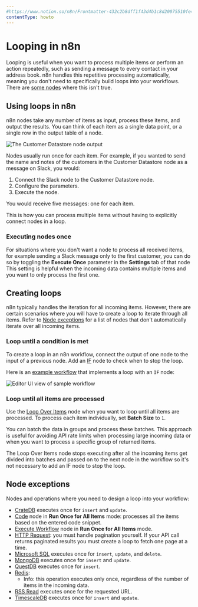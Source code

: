 ```yaml
---
#https://www.notion.so/n8n/Frontmatter-432c2b8dff1f43d4b1c8d20075510fe4
contentType: howto
---
```


# Looping in n8n

Looping is useful when you want to process multiple items or perform an action repeatedly, such as sending a message to every contact in your address book. n8n handles this repetitive processing automatically, meaning you don't need to specifically build loops into your workflows. There are [some nodes](#node-exceptions) where this isn't true.

## Using loops in n8n

n8n nodes take any number of items as input, process these items, and output the results. You can think of each item as a single data point, or a single row in the output table of a node.

![The Customer Datastore node output](/_images/flow-logic/looping/customer_datastore_node.png)

Nodes usually run once for each item. For example, if you wanted to send the name and notes of the customers in the Customer Datastore node as a message on Slack, you would:

1. Connect the Slack node to the Customer Datastore node.
2. Configure the parameters.
3. Execute the node. 

You would receive five messages: one for each item.

This is how you can process multiple items without having to explicitly connect nodes in a loop.

### Executing nodes once

For situations where you don't want a node to process all received items, for example sending a Slack message only to the first customer, you can do so by toggling the **Execute Once** parameter in the **Settings** tab of that node This setting is helpful when the incoming data contains multiple items and you want to only process the first one. 


## Creating loops

n8n typically handles the iteration for all incoming items. However, there are certain scenarios where you will have to create a loop to iterate through all items. Refer to [Node exceptions](#node-exceptions) for a list of nodes that don't automatically iterate over all incoming items.

### Loop until a condition is met

To create a loop in an n8n workflow, connect the output of one node to the input of a previous node. Add an [IF](/integrations/builtin/core-nodes/n8n-nodes-base.if.md) node to check when to stop the loop. 

Here is an [example workflow](https://n8n.io/workflows/1130) that implements a loop with an `IF` node:

![Editor UI view of sample workflow](/_images/flow-logic/looping/example_workflow.png)

### Loop until all items are processed

Use the [Loop Over Items](/integrations/builtin/core-nodes/n8n-nodes-base.splitinbatches.md) node when you want to loop until all items are processed. To process each item individually, set **Batch Size** to `1`.

You can batch the data in groups and process these batches. This approach is useful for avoiding API rate limits when processing large incoming data or when you want to process a specific group of returned items.

The Loop Over Items node stops executing after all the incoming items get divided into batches and passed on to the next node in the workflow so it's not necessary to add an IF node to stop the loop.

## Node exceptions

Nodes and operations where you need to design a loop into your workflow:

* [CrateDB](/integrations/builtin/app-nodes/n8n-nodes-base.cratedb.md) executes once for `insert` and `update`.
* [Code](/integrations/builtin/core-nodes/n8n-nodes-base.code/index.md) node in **Run Once for All Items** mode: processes all the items based on the entered code snippet.
* [Execute Workflow](/integrations/builtin/core-nodes/n8n-nodes-base.executeworkflow.md) node in **Run Once for All Items** mode.
* [HTTP Request](/integrations/builtin/core-nodes/n8n-nodes-base.httprequest/index.md): you must handle pagination yourself. If your API call returns paginated results you must create a loop to fetch one page at a time.
* [Microsoft SQL](/integrations/builtin/app-nodes/n8n-nodes-base.microsoftsql.md) executes once for `insert`, `update`, and `delete`.
* [MongoDB](/integrations/builtin/app-nodes/n8n-nodes-base.mongodb.md) executes once for `insert` and `update`.
* [QuestDB](/integrations/builtin/app-nodes/n8n-nodes-base.questdb.md) executes once for `insert`.
* [Redis](/integrations/builtin/app-nodes/n8n-nodes-base.redis.md):
	* Info: this operation executes only once, regardless of the number of items in the incoming data.
* [RSS Read](https://docs.n8n.io/integrations/builtin/core-nodes/n8n-nodes-base.rssfeedread/) executes once for the requested URL.
* [TimescaleDB](/integrations/builtin/app-nodes/n8n-nodes-base.timescaledb.md) executes once for `insert` and `update`.
